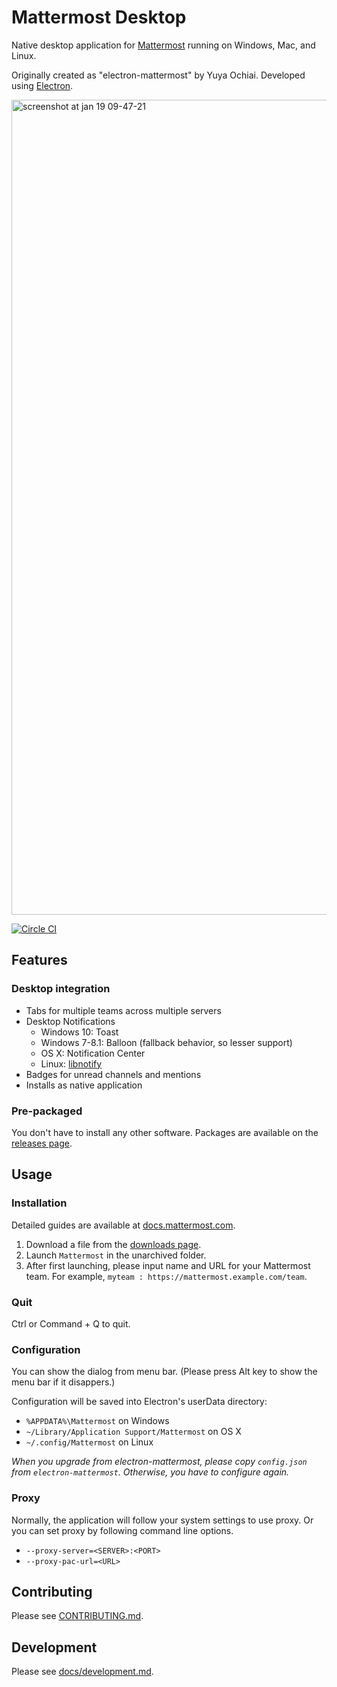 # Mattermost Desktop

Native desktop application for [Mattermost](http://www.mattermost.org/) running on Windows, Mac, and Linux.

Originally created as "electron-mattermost" by Yuya Ochiai. Developed using [Electron](http://electron.atom.io/).

<img width="1304" alt="screenshot at jan 19 09-47-21" src="https://user-images.githubusercontent.com/29708087/35156136-e1450964-fcfd-11e7-8c3d-42fd3fad3f47.png">

[![Circle CI](https://circleci.com/gh/mattermost/desktop.svg?style=shield)](https://circleci.com/gh/mattermost/desktop)

## Features

### Desktop integration
* Tabs for multiple teams across multiple servers
* Desktop Notifications
  * Windows 10: Toast
  * Windows 7-8.1: Balloon (fallback behavior, so lesser support)
  * OS X: Notification Center
  * Linux: [libnotify](http://electron.atom.io/docs/v0.36.0/tutorial/desktop-environment-integration/#linux)
* Badges for unread channels and mentions
* Installs as native application

### Pre-packaged
You don't have to install any other software.
Packages are available on the [releases page](http://github.com/mattermost/desktop/releases).

## Usage

### Installation
Detailed guides are available at [docs.mattermost.com](https://about.mattermost.com/default-desktop-app-documentation/).

1. Download a file from the [downloads page](https://about.mattermost.com/downloads).
2. Launch `Mattermost` in the unarchived folder.
3. After first launching, please input name and URL for your Mattermost team. For example, `myteam : https://mattermost.example.com/team`.

### Quit
Ctrl or Command + Q to quit.

### Configuration
You can show the dialog from menu bar.
(Please press Alt key to show the menu bar if it disappers.)

Configuration will be saved into Electron's userData directory:

* `%APPDATA%\Mattermost` on Windows
* `~/Library/Application Support/Mattermost` on OS X
* `~/.config/Mattermost` on Linux

*When you upgrade from electron-mattermost, please copy `config.json` from `electron-mattermost`.
Otherwise, you have to configure again.*

### Proxy
Normally, the application will follow your system settings to use proxy.
Or you can set proxy by following command line options.

* `--proxy-server=<SERVER>:<PORT>`
* `--proxy-pac-url=<URL>`

## Contributing
Please see [CONTRIBUTING.md](./CONTRIBUTING.md).

## Development
Please see [docs/development.md](./docs/development.md).
